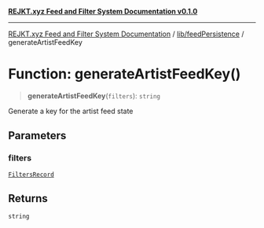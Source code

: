 [**REJKT.xyz Feed and Filter System Documentation v0.1.0**](../../../README.md)

***

[REJKT.xyz Feed and Filter System Documentation](../../../modules.md) / [lib/feedPersistence](../README.md) / generateArtistFeedKey

# Function: generateArtistFeedKey()

> **generateArtistFeedKey**(`filters`): `string`

Generate a key for the artist feed state

## Parameters

### filters

[`FiltersRecord`](../../curatedFeed/type-aliases/FiltersRecord.md)

## Returns

`string`
